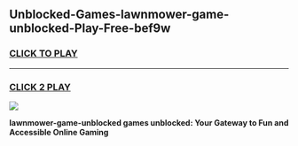 
## Unblocked-Games-lawnmower-game-unblocked-Play-Free-bef9w
<h3>
<a href="https://premium76.site?title=lawnmower-game-unblocked&ref=18A">CLICK TO PLAY</a></h3>
<hr>

<h3>
<a href="https://premium76.site?title=lawnmower-game-unblocked&ref=18A">CLICK 2 PLAY</a>
  
</h3>

<a href="https://premium76.site?title=lawnmower-game-unblocked&ref=18A"><img src="https://clearcache.store/games.png"></a>


**lawnmower-game-unblocked games unblocked: Your Gateway to Fun and Accessible Online Gaming**
